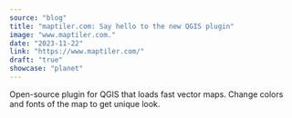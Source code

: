 ```yaml
---
source: "blog"
title: "maptiler.com: Say hello to the new QGIS plugin"
image: "www.maptiler.com."
date: "2023-11-22"
link: "https://www.maptiler.com/"
draft: "true"
showcase: "planet"
---
```


Open-source plugin for QGIS that loads fast vector maps. Change colors and fonts of the map to get unique look.
